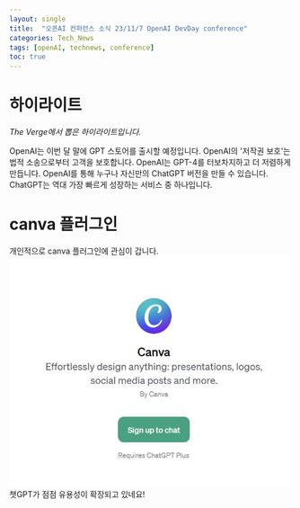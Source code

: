 ```yaml
---
layout: single
title:  "오픈AI 컨퍼런스 소식 23/11/7 OpenAI DevDay conference"
categories: Tech_News
tags: [openAI, technews, conference]
toc: true
---
```

# 하이라이트
*The Verge에서 뽑은 하이라이트입니다.*

OpenAI는 이번 달 말에 GPT 스토어를 출시할 예정입니다.
OpenAI의 '저작권 보호'는 법적 소송으로부터 고객을 보호합니다.
OpenAI는 GPT-4를 터보차지하고 더 저렴하게 만듭니다.
OpenAI를 통해 누구나 자신만의 ChatGPT 버전을 만들 수 있습니다.
ChatGPT는 역대 가장 빠르게 성장하는 서비스 중 하나입니다.

# canva 플러그인
개인적으로 canva 플러그인에 관심이 갑니다.
![canva](/images/canva.JPG)
챗GPT가 점점 유용성이 확장되고 있네요!